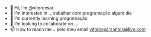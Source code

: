 - 👋 Hi, I’m @vitorcesar
- 👀 I’m interested in ...trabalhar com programação algum dia 
- 🌱 I’m currently learning programação 
- 💞️ I’m looking to collaborate on ...
- 📫 How to reach me ...pelo meu email vitorcesarsantos@live.com

<!---
vitorcesar/vitorcesar is a ✨ special ✨ repository because its `README.md` (this file) appears on your GitHub profile.
You can click the Preview link to take a look at your changes.
--->
